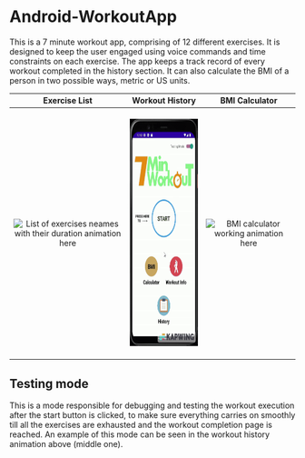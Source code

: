 # Android-WorkoutApp
This is a 7 minute workout app, comprising of 12 different exercises. It is designed to keep the user engaged using voice commands and time constraints on each exercise. The app keeps a track record of every workout completed in the history section. It can also calculate the BMI of a person in two possible ways, metric or US units. 

<div align="center">

Exercise List | Workout History | BMI Calculator
:----: | :----: | :----:
&nbsp; &nbsp; &nbsp; <img width="200" height="400" src="animations/excercise-info.gif" alt="List of exercises neames with their duration animation here" title="Exercise list"/> &nbsp; &nbsp; &nbsp; | &nbsp; &nbsp; &nbsp; <img width="200" height="400" src="animations/workout-history.gif" alt="Complete workout recorded and stored in history animation here" /> &nbsp; &nbsp; &nbsp; | &nbsp; &nbsp; &nbsp; <img width="200" height="400" src="animations/bmi-calculator.gif" alt="BMI calculator working animation here" /> &nbsp; &nbsp; &nbsp;
</div>

## Testing mode
This is a mode responsible for debugging and testing the workout execution after the start button is clicked, to make sure everything carries on smoothly till all the exercises are exhausted and the workout completion page is reached. An example of this mode can be seen in the workout history animation above (middle one).

